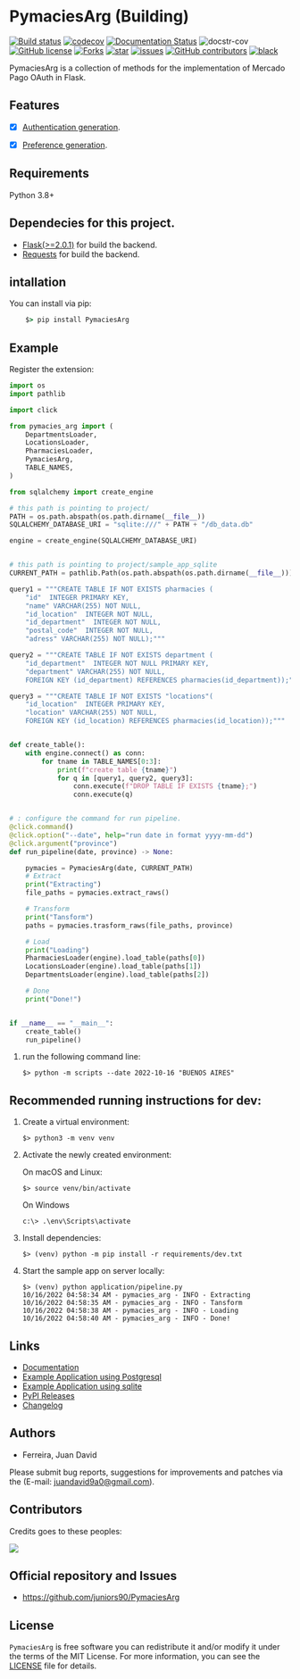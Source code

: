 PymaciesArg (Building)
======================

[![Build status](https://github.com/juniors90/PymaciesArg/actions/workflows/CI.yml/badge.svg)](https://github.com/juniors90/PymaciesArg/actions)
[![codecov](https://codecov.io/gh/juniors90/PymaciesArg/branch/main/graph/badge.svg?token=kMzNWlpS4X)](https://codecov.io/gh/juniors90/PymaciesArg)
[![Documentation Status](https://readthedocs.org/projects/pymaciesarg/badge/?version=latest)](https://pymaciesarg.readthedocs.io/en/latest/?badge=latest)
![docstr-cov](https://img.shields.io/endpoint?url=https://jsonbin.org/juniors90/PymaciesArg/badges/docstr-cov)
[![GitHub license](https://img.shields.io/github/license/juniors90/PymaciesArg)](https://github.com/juniors90/PymaciesArg/blob/main/LICENSE)
[![Forks](https://img.shields.io/github/forks/juniors90/PymaciesArg)](https://github.com/juniors90/PymaciesArg/stargazers)
[![star](https://img.shields.io/github/stars/juniors90/PymaciesArg?color=yellow)](https://github.com/juniors90/PymaciesArg/network/members)
[![issues](https://img.shields.io/github/issues/juniors90/PymaciesArg?color=teal)](https://github.com/juniors90/PymaciesArg/issues)
[![GitHub contributors](https://img.shields.io/github/contributors/juniors90/PymaciesArg?color=green)](https://github.com/juniors90/PymaciesArg/graphs/contributors)
[![black](https://img.shields.io/badge/code%20style-black-000000.svg)](https://github.com/psf/black)

PymaciesArg is a collection of methods for the implementation of Mercado Pago OAuth in Flask.

## Features

- [x] [Authentication generation](https://www.mercadopago.com.ar/developers/en/reference/oauth/_oauth_token/post).
- [x] [Preference generation](https://www.mercadopago.com.ar/developers/en/reference/preferences/_checkout_preferences/post).


## Requirements

Python 3.8+

## Dependecies for this project.

- [Flask(>=2.0.1)](https://flask.palletsprojects.com/en/2.0.x/) for build the backend.
- [Requests](https://requests.readthedocs.io/en/latest/) for build the backend.

## intallation

You can install via pip:

```cmd
    $> pip install PymaciesArg
```

## Example

Register the extension:

```python
import os
import pathlib

import click

from pymacies_arg import (
    DepartmentsLoader,
    LocationsLoader,
    PharmaciesLoader,
    PymaciesArg,
    TABLE_NAMES,
)

from sqlalchemy import create_engine

# this path is pointing to project/
PATH = os.path.abspath(os.path.dirname(__file__))
SQLALCHEMY_DATABASE_URI = "sqlite:///" + PATH + "/db_data.db"

engine = create_engine(SQLALCHEMY_DATABASE_URI)


# this path is pointing to project/sample_app_sqlite
CURRENT_PATH = pathlib.Path(os.path.abspath(os.path.dirname(__file__)))

query1 = """CREATE TABLE IF NOT EXISTS pharmacies (
    "id"  INTEGER PRIMARY KEY,
    "name" VARCHAR(255) NOT NULL,
    "id_location"  INTEGER NOT NULL,
    "id_department"  INTEGER NOT NULL,
    "postal_code"  INTEGER NOT NULL,
    "adress" VARCHAR(255) NOT NULL);"""

query2 = """CREATE TABLE IF NOT EXISTS department (
    "id_department"  INTEGER NOT NULL PRIMARY KEY,
    "department" VARCHAR(255) NOT NULL,
    FOREIGN KEY (id_department) REFERENCES pharmacies(id_department));"""

query3 = """CREATE TABLE IF NOT EXISTS "locations"(
    "id_location"  INTEGER PRIMARY KEY,
    "location" VARCHAR(255) NOT NULL,
    FOREIGN KEY (id_location) REFERENCES pharmacies(id_location));"""


def create_table():
    with engine.connect() as conn:
        for tname in TABLE_NAMES[0:3]:
            print(f"create table {tname}")
            for q in [query1, query2, query3]:
                conn.execute(f"DROP TABLE IF EXISTS {tname};")
                conn.execute(q)


# : configure the command for run pipeline.
@click.command()
@click.option("--date", help="run date in format yyyy-mm-dd")
@click.argument("province")
def run_pipeline(date, province) -> None:

    pymacies = PymaciesArg(date, CURRENT_PATH)
    # Extract
    print("Extracting")
    file_paths = pymacies.extract_raws()

    # Transform
    print("Tansform")
    paths = pymacies.trasform_raws(file_paths, province)

    # Load
    print("Loading")
    PharmaciesLoader(engine).load_table(paths[0])
    LocationsLoader(engine).load_table(paths[1])
    DepartmentsLoader(engine).load_table(paths[2])

    # Done
    print("Done!")


if __name__ == "__main__":
    create_table()
    run_pipeline()
```

1. run the following command line:

    ```shell script
    $> python -m scripts --date 2022-10-16 "BUENOS AIRES"
    ```

## Recommended running instructions for dev:

1. Create a virtual environment:

    ```shell script
    $> python3 -m venv venv
    ```

2. Activate the newly created environment:

   On macOS and Linux:
    ```shell script
    $> source venv/bin/activate
    ```
   
   On Windows
   ```
   c:\> .\env\Scripts\activate
   ```

3. Install dependencies:

    ```shell script
    $> (venv) python -m pip install -r requirements/dev.txt
    ```

4. Start the sample app on server locally:

    ```shell script
    $> (venv) python application/pipeline.py
    10/16/2022 04:58:34 AM - pymacies_arg - INFO - Extracting
    10/16/2022 04:58:35 AM - pymacies_arg - INFO - Tansform
    10/16/2022 04:58:38 AM - pymacies_arg - INFO - Loading
    10/16/2022 04:58:40 AM - pymacies_arg - INFO - Done!
    ```
    
## Links

- [Documentation](https://pymaciesarg.readthedocs.io)
- [Example Application using Postgresql](https://github.com/juniors90/PymaciesArg/tree/main/sample_app_postgres)
- [Example Application using sqlite](https://github.com/juniors90/PymaciesArg/tree/main/sample_app_sqlite)
- [PyPI Releases](https://pypi.org/project/PymaciesArg/)
- [Changelog](https://github.com/juniors90/PymaciesArg/blob/main/CHANGELOG.rst)

## Authors

- Ferreira, Juan David

Please submit bug reports, suggestions for improvements and patches via
the (E-mail: juandavid9a0@gmail.com).

## Contributors

Credits goes to these peoples:

<a href="https://github.com/juniors90/PymaciesArg/graphs/contributors">
  <img src="https://contrib.rocks/image?repo=juniors90/PymaciesArg" />
</a>

## Official repository and Issues

- https://github.com/juniors90/PymaciesArg


## License

`PymaciesArg` is free software you can redistribute it and/or modify it
under the terms of the MIT License. For more information, you can see the
[LICENSE](https://github.com/juniors90/PymaciesArg/blob/main/LICENSE) file
for details.
